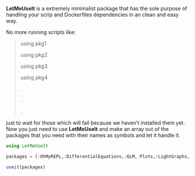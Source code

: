 **LetMeUseIt** is a extremely minimalist package that has the sole purpose of handling your scrip and Dockerfiles dependencies in an clean and easy way.

No more running scripts like:

> using pkg1
>
> using pkg2
>
> using pkg3
>
> using pkg4
>
> .
>
> .
>
> .

just to wait for those which will fail because we haven't installed them yet. Now you just need to use **LetMeUseIt** and make an array out of the packages that you need with their names as symbols and let it handle it.

```julia
using LetMeUseIt

packages = [:OhMyREPL,:DifferentialEquations,:GLM,:Plots,:LightGraphs,:Flux]

useit(packages)
```
